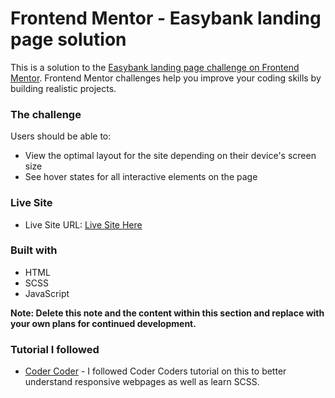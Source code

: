 # Frontend Mentor - Easybank landing page solution

This is a solution to the [Easybank landing page challenge on Frontend Mentor](https://www.frontendmentor.io/challenges/easybank-landing-page-WaUhkoDN). Frontend Mentor challenges help you improve your coding skills by building realistic projects.

### The challenge

Users should be able to:

- View the optimal layout for the site depending on their device's screen size
- See hover states for all interactive elements on the page

### Live Site

- Live Site URL: [Live Site Here](https://fem-easybank-alexis.netlify.app/)

### Built with

- HTML
- SCSS
- JavaScript

**Note: Delete this note and the content within this section and replace with your own plans for continued development.**

### Tutorial I followed

- [Coder Coder](https://www.youtube.com/watch?v=8w_kHIAkucA&list=PLUWqFDiirlsuYscECzks6zIZWr_Cfcx9k&index=1) - I followed Coder Coders tutorial on this to better understand responsive webpages as well as learn SCSS.
